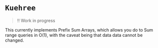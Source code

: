 # `Kuehree`
> ‼️ Work in progress

This currently implements Prefix Sum Arrays, which allows you do to Sum range queries in O(1),
with the caveat being that data data cannot be changed.